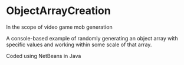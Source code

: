 # ObjectArrayCreation
In the scope of video game mob generation

A console-based example of randomly generating an object array with specific values and working within some scale of that array.

Coded using NetBeans in Java
